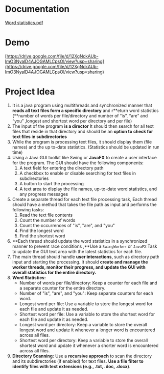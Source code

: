 # Documentation 

[Word statistics.pdf](https://github.com/NorhanTarek1572/Word_Statistics-/blob/main/Word%20statistics.pdf)

 # Demo 
 [https://drive.google.com/file/d/12XgNckAUb-ImO3NyalD4AJOGAMLCpsOl/view?usp=sharing](https://drive.google.com/file/d/12XgNckAUb-ImO3NyalD4AJOGAMLCpsOl/view?usp=sharing)
 
#  Project Idea

1. It is a java program using multithreads and synchronized manner that **reads all text files form a specific directory** and r**eturn word statistics (**number of words per file/directory and number of “is”, “are” and “you” ,longest and shortest word per directory and per file) 
2. The input of the program **is a director**  It should then search for all text files that reside in that directory and should be an **option to check for text files in subdirectories**
3. While the program is processing text files, it should display them (file names) and the up to-date statistics. (Statistics should be updated in run time)
4. Using  a Java GUI toolkit like Swing or **JavaFX** to create a user interface for the program. The GUI should have the following components:
    1. A text field for entering the directory path
    2. A checkbox to enable or disable searching for text files in subdirectories
    3. A button to start the processing
    4. A text area to display the file names, up-to-date word statistics, and any progress messages
5. Create a separate thread for each text file processing task, Each thread should have a method that takes the file path as input and performs the following tasks:
    1. Read the text file contents
    2. Count the number of words
    3. Count the occurrences of "is", "are", and "you"
    4. Find the longest word
    5. Find the shortest word
6.  **Each thread should update the word statistics in a synchronized manner to prevent race conditions ,**Use a `SwingWorker` or `JavaFX` Task to update the GUI text area with the latest statistics for each file.
7. The main thread should handle **user interactions**, such as directory path input and starting the processing. It should **create and manage the worker threads, monitor their progress, and update the GUI with overall statistics for the entire directory.**
8.  **Word Statistics:**
    - Number of words per file/directory: Keep a counter for each file and a separate counter for the entire directory.
    - Number of "is", "are", and "you": Keep separate counters for each word.
    - Longest word per file: Use a variable to store the longest word for each file and update it as needed.
    - Shortest word per file: Use a variable to store the shortest word for each file and update it as needed.
    - Longest word per directory: Keep a variable to store the overall longest word and update it whenever a longer word is encountered across all files.
    - Shortest word per directory: Keep a variable to store the overall shortest word and update it whenever a shorter word is encountered across all files.
9. **Directory Scanning:** Use a **recursive approach** to scan the directory and its subdirectories (if enabled) for text files. **Use a file filter to identify files with text extensions (e.g., .txt, .doc, .docx)**.
